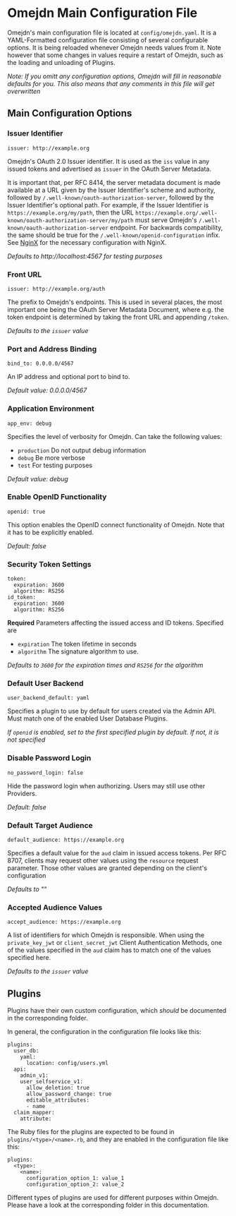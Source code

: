 # Omejdn Main Configuration File

Omejdn's main configuration file is located at `config/omejdn.yaml`.
It is a YAML-Formatted configuration file consisting of several configurable options.
It is being reloaded whenever Omejdn needs values from it.
Note however that some changes in values require a restart of Omejdn, such as the loading and unloading of Plugins.

*Note: If you omitt any configuration options, Omejdn will fill in reasonable defaults for you. This also means that any comments in this file will get overwritten*

## Main Configuration Options

### Issuer Identifier

```
issuer: http://example.org
```

Omejdn's OAuth 2.0 Issuer identifier.
It is used as the `iss` value in any issued tokens and advertised as `issuer` in the OAuth Server Metadata.

It is important that, per RFC 8414, the server metadata document is made available
at a URL given by the Issuer Identifier's scheme and authority,
followed by `/.well-known/oauth-authorization-server`, followed by the Issuer Identifier's optional path.
For example, if the Issuer Identifier is `https://example.org/my/path`,
then the URL `https://example.org/.well-known/oauth-authorization-server/my/path` must serve Omejdn's `/.well-known/oauth-authorization-server` endpoint.
For backwards compatibility, the same should be true for the `/.well-known/openid-configuration` infix.
See [NginX](../Integration/NginX.md) for the necessary configuration with NginX.

_Defaults to http://localhost:4567 for testing purposes_

### Front URL

```
issuer: http://example.org/auth
```

The prefix to Omejdn's endpoints.
This is used in several places, the most important one being the OAuth Server Metadata Document,
where e.g. the token endpoint is determined by taking the front URL and appending `/token`.

_Defaults to the `issuer` value_

### Port and Address Binding

```
bind_to: 0.0.0.0/4567
```

An IP address and optional port to bind to.

_Default value: 0.0.0.0/4567_

### Application Environment

```
app_env: debug
```
Specifies the level of verbosity for Omejdn.
Can take the following values:

- `production` Do not output debug information
- `debug` Be more verbose
- `test` For testing purposes

_Default value: debug_

### Enable OpenID Functionality

```
openid: true
```

This option enables the OpenID connect functionality of Omejdn.
Note that it has to be explicitly enabled.

_Default: false_

### Security Token Settings

```
token:
  expiration: 3600
  algorithm: RS256
id_token:
  expiration: 3600
  algorithm: RS256
```

**Required** Parameters affecting the issued access and ID tokens.
Specified are

- `expiration` The token lifetime in seconds
- `algorithm` The signature algorithm to use.

_Defaults to `3600` for the expiration times and `RS256` for the algorithm_

### Default User Backend

```
user_backend_default: yaml
```

Specifies a plugin to use by default for users created via the Admin API.
Must match one of the enabled User Database Plugins.

_If `openid` is enabled, set to the first specified plugin by default. If not, it is not specified_

### Disable Password Login

```
no_password_login: false
```

Hide the password login when authorizing. Users may still use other Providers. 

_Default: false_

### Default Target Audience

```
default_audience: https://example.org
```

Specifies a default value for the `aud` claim in issued access tokens.
Per RFC 8707, clients may request other values using the `resource` request parameter.
Those other values are granted depending on the client's configuration

_Defaults to ""_

### Accepted Audience Values

```
accept_audience: https://example.org
```

A list of identifiers for which Omejdn is responsible.
When using the `private_key_jwt` or `client_secret_jwt` Client Authentication Methods,
one of the values specified in the `aud` claim has to match one of the values specified here.

_Defaults to the `issuer` value_

## Plugins

Plugins have their own custom configuration, which *should* be documented in the corresponding folder.

In general, the configuration in the configuration file looks like this:

```
plugins:
  user_db:
    yaml:
      location: config/users.yml
  api:
    admin_v1:
    user_selfservice_v1:
      allow_deletion: true
      allow_password_change: true
      editable_attributes:
      - name
  claim_mapper:
    attribute:
```

The Ruby files for the plugins are expected to be found in `plugins/<type>/<name>.rb`,
and they are enabled in the configuration file like this:

```
plugins:
  <type>:
    <name>:
      configuration_option_1: value_1
      configuration_option_2: value_2
```

Different types of plugins are used for different purposes within Omejdn.
Please have a look at the corresponding folder in this documentation.